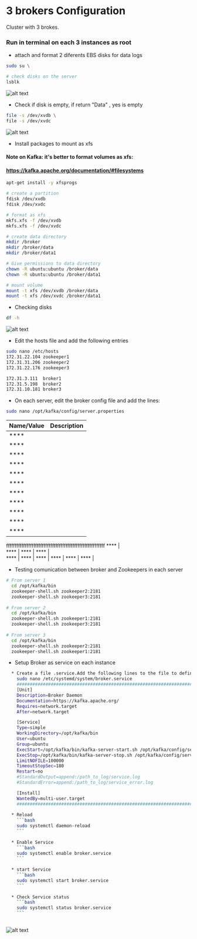 


# 3 brokers Configuration
Cluster with 3 brokes.

### Run in terminal on each 3 instances as root 

* attach and format 2 diferents EBS disks for data logs
```bash
sudo su \

# check disks on the server
lsblk 
```
![alt text](https://achong.blob.core.windows.net/gitimages/disks.PNG)


* Check if disk is empty, if return "Data" , yes is empty
```bash
file -s /dev/xvdb \
file -s /dev/xvdc
```
![alt text](https://achong.blob.core.windows.net/gitimages/disks_empty.PNG)


* Install packages to mount as xfs
#### Note on Kafka: it's better to format volumes as xfs:
#### https://kafka.apache.org/documentation/#filesystems
```bash
apt-get install -y xfsprogs

# create a partition
fdisk /dev/xvdb
fdisk /dev/xvdc

# format as xfs
mkfs.xfs -f /dev/xvdb
mkfs.xfs -f /dev/xvdc

# create data directory
mkdir /broker
mkdir /broker/data
mkdir /broker/data1

# Give permissions to data directory
chown -R ubuntu:ubuntu /broker/data
chown -R ubuntu:ubuntu /broker/data1

# mount volume
mount -t xfs /dev/xvdb /broker/data
mount -t xfs /dev/xvdc /broker/data1

```

* Checking disks
```bash
df -h
```

![alt text](https://achong.blob.core.windows.net/gitimages/disks_partition.PNG)



* Edit the hosts file and add the following entries 
```bash
sudo nano /etc/hosts
172.31.22.104 zookeeper1
172.31.31.206 zookeeper2
172.31.22.176 zookeeper3

172.31.3.111  broker1
172.31.5.198  broker2
172.31.10.181 broker3
```

* On each server, edit the broker config file and add the lines:
```bash
sudo nano /opt/kafka/config/server.properties
```
Name/Value   | Description
------------ | -------------
**** | 
**** |                                     
**** | 
**** | 
**** |  
**** | 
**** | 
**** | 
**** | 
**** | 
**** | 
ffffffffffffffffffffffffffffffffffffffffffffffffffffffffff
**** |                                     
**** | 
**** | 
**** |  
**** | 
**** | 
**** | 
**** | 
**** | 
**** | 



* Testing comunication between broker and Zookeepers  in each server
```bash 
# From server 1
  cd /opt/kafka/bin
  zookeeper-shell.sh zookeeper2:2181
  zookeeper-shell.sh zookeeper3:2181
  
# From server 2
  cd /opt/kafka/bin
  zookeeper-shell.sh zookeeper1:2181
  zookeeper-shell.sh zookeeper3:2181
  
# From server 3
  cd /opt/kafka/bin
  zookeeper-shell.sh zookeeper2:2181
  zookeeper-shell.sh zookeeper1:2181

``` 

* Setup Broker as service on each instance
```bash 
  * Create a file .service.Add the following lines to the file to define the broker Service
    sudo nano /etc/systemd/system/broker.service
    ################################################################################################
    [Unit]
    Description=Broker Daemon
    Documentation=https://kafka.apache.org/
    Requires=network.target
    After=network.target

    [Service]
    Type=simple
    WorkingDirectory=/opt/kafka/bin
    User=ubuntu
    Group=ubuntu
    ExecStart=/opt/kafka/bin/kafka-server-start.sh /opt/kafka/config/server.properties
    ExecStop=/opt/kafka/bin/kafka-server-stop.sh /opt/kafka/config/server.properties
    LimitNOFILE=100000
    TimeoutStopSec=180
    Restart=no
    #StandardOutput=append:/path_to_log/service.log
    #StandardError=append:/path_to_log/service_error.log

    [Install]
    WantedBy=multi-user.target
    ################################################################################################
    
  * Reload
    ```bash
    sudo systemctl daemon-reload
    ```
    
  * Enable Service
    ```bash
    sudo systemctl enable broker.service
    ```  
    
  * start Service
    ```bash
    sudo systemctl start broker.service
    ```
    
  * Check Service status
    ```bash
    sudo systemctl status broker.service
    ```
    
``` 

![alt text](https://achong.blob.core.windows.net/gitimages/cluster_kafka.PNG)




